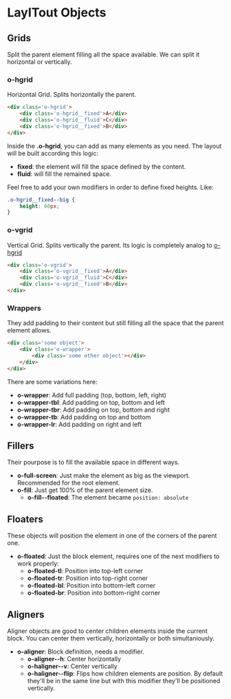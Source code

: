 # LayITout Objects

## Grids

Split the parent element filling all the space available. We can split it horizontal or vertically.

### o-hgrid

Horizontal Grid. Splits horizontally the parent.

```html
<div class='o-hgrid'>
	<div class='o-hgrid__fixed'>A</div>
	<div class='o-hgrid__fluid'>C</div>
	<div class='o-hgrid__fixed'>B</div>
</div>
```

Inside the **.o-hgrid**, you can add as many elements as you need. The layout will be built according this logic:

- **fixed**: the element will fill the space defined by the content.
- **fluid**: will fill the remained space.

Feel free to add your own modifiers in order to define fixed heights. Like:

```css
.o-hgrid__fixed--big {
	height: 60px;
}
```

### o-vgrid

Vertical Grid. Splits vertically the parent. Its logic is completely analog to [o-hgrid](#o-hgrid)

```html
<div class='o-vgrid'>
	<div class='o-vgrid__fixed'>A</div>
	<div class='o-vgrid__fluid'>C</div>
	<div class='o-vgrid__fixed'>B</div>
</div>
```

### Wrappers

They add padding to their content but still filling all the space that the parent element allows.

```html
<div class='some object'>
	<div class='o-wrapper'>
		<div class='some other object'></div>
	</div>
</div>
```


There are some variations here:

- **o-wrapper**: Add full padding (top, bottom, left, right)
- **o-wrapper-tbl**: Add padding on top, bottom and left
- **o-wrapper-tbr**: Add padding on top, bottom and right
- **o-wrapper-tb**: Add padding on top and bottom
- **o-wrapper-lr**: Add padding on right and left

## Fillers

Their pourpose is to fill the available space in different ways.

- **o-full-screen**: Just make the element as big as the viewport. Recommended for the root element.
- **o-fill**: Just get 100% of the parent element size.
	+ **o-fill--floated**: The element became `position: absolute`

## Floaters

These objects will position the element in one of the corners of the parent one.

- **o-floated**: Just the block element, requires one of the next modifiers to work properly:
	+ **o-floated-tl**: Position into top-left corner
	+ **o-floated-tr**: Position into top-right corner
	+ **o-floated-bl**: Position into bottom-left corner
	+ **o-floated-br**: Position into bottom-right corner

## Aligners

Aligner objects are good to center children elements inside the current block. You can center them vertically, horizontally or both simultaniously.

- **o-aligner**: Block definition, needs a modifier.
	+ **o-aligner--h**: Center horizontally
	+ **o-haligner--v**: Center vertically
	+ **o-haligner--flip**: Flips how children elements are position. By default they'll be in the same line but with this modifier they'll be positioned vertically.



